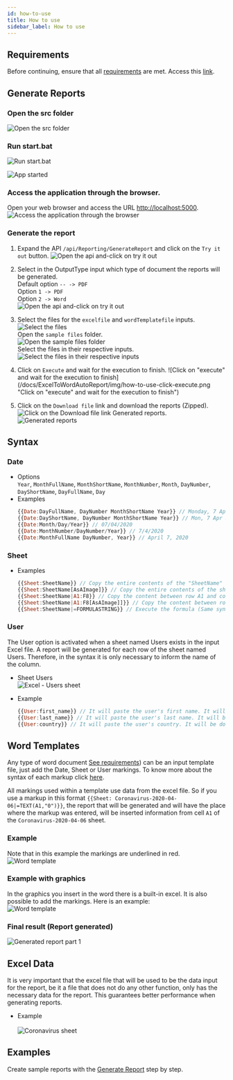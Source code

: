 ```yaml
---
id: how-to-use
title: How to use
sidebar_label: How to use
---
```


## Requirements

Before continuing, ensure that all [requirements](requirements.md) are met. Access this [link](requirements.md).

## Generate Reports

### Open the src folder

![Open the src folder](/docs/ExcelToWordAutoReport/img/how-to-use-open-src.png "Open the src folder")

### Run start.bat

![Run start.bat](/docs/ExcelToWordAutoReport/img/how-to-use-open-start.png "Run start.bat")

![App started](/docs/ExcelToWordAutoReport/img/how-to-use-app-started.png "App started")

### Access the application through the browser.

Open your web browser and access the URL [http://localhost:5000](http://localhost:5000).
![Access the application through the browser](/docs/ExcelToWordAutoReport/img/how-to-use-open-brower.png "Access the application through the browser")

### Generate the report

1. Expand the API `/api/Reporting/GenerateReport` and click on the `Try it out` button.
   ![Open the api and-click on try it out](/docs/ExcelToWordAutoReport/img/how-to-use-open-api-and-click-on-try.png "Open the api and-click on try it out")

1. Select in the OutputType input which type of document the reports will be generated.<br />
   Default option `-- -> PDF`<br />
   Option `1 -> PDF`<br />
   Option `2 -> Word`<br />
   ![Open the api and-click on try it out](/docs/ExcelToWordAutoReport/img/how-to-use-choose-the-format.png "Open the api and-click on try it out")

1. Select the files for the `excelfile` and `wordTemplatefile` inputs.
   ![Select the files](/docs/ExcelToWordAutoReport/img/how-to-use-select-the-files.png "Select the files")<br />
   Open the `sample files` folder.<br/>
   ![Open the sample files folder](/docs/ExcelToWordAutoReport/img/how-to-use-open-sample-files.png "Open the sample files folder")<br/>
   Select the files in their respective inputs.<br/>
   ![Select the files in their respective inputs](/docs/ExcelToWordAutoReport/img/how-to-use-selects-word-and-excel-files.png "Select the files in their respective inputs")

1. Click on `Execute` and wait for the execution to finish.
   ![Click on "execute" and wait for the execution to finish](/docs/ExcelToWordAutoReport/img/how-to-use-click-execute.png "Click on "execute" and wait for the execution to finish")

1. Click on the `Download file` link and download the reports (Zipped).
   ![Click on the Download file link ](/docs/ExcelToWordAutoReport/img/how-to-use-click-download-file.png "Click on the Download file link")
   Generated reports.<br/>
   ![Generated reports](/docs/ExcelToWordAutoReport/img/how-to-use-generated-files.png "Generated reports")<br/>

## Syntax

### Date

- Options<br/>
  `Year`, `MonthFullName`, `MonthShortName`, `MonthNumber`, `Month`, `DayNumber`, `DayShortName`, `DayFullName`, `Day`
- Examples<br/>
  ```javascript
  {{Date:DayFullName, DayNumber MonthShortName Year}} // Monday, 7 Apr 2020
  {{Date:DayShortName, DayNumber MonthShortName Year}} // Mon, 7 Apr 2020
  {{Date:Month/Day/Year}} // 07/04/2020
  {{Date:MonthNumber/DayNumber/Year}} // 7/4/2020
  {{Date:MonthFullName DayNumber, Year}} // April 7, 2020
  ```

### Sheet

- Examples<br/>
  ```javascript
  {{Sheet:SheetName}} // Copy the entire contents of the "SheetName" sheet and paste it into the report.
  {{Sheet:SheetName[AsAImage]}} // Copy the entire contents of the sheet "SheetName" and paste it as an image in the report.
  {{Sheet:SheetName|A1:F8}} // Copy the content between row A1 and column F8 of the sheet "SheetName" and paste it into the report.
  {{Sheet:SheetName|A1:F8[AsAImage]]}} // Copy the content between row A1 and column F8 of the sheet "SheetName" and paste it as an image in the report.
  {{Sheet:SheetName|=FORMULASTRING}} // Execute the formula (Same syntax as excel) and paste it into the report
  ```

### User

The User option is activated when a sheet named Users exists in the input Excel file. A report will be generated for each row of the sheet named Users.
Therefore, in the syntax it is only necessary to inform the name of the column.

- Sheet Users<br />
  ![Excel - Users sheet](/docs/ExcelToWordAutoReport/img/how-to-use-excel-user-sheet.png "Excel - Users sheet")

- Example<br/>
  ```javascript
  {{User:first_name}} // It will paste the user's first name. It will be done with each report (4 reports).
  {{User:last_name}} // It will paste the user's last name. It will be done with each report (4 reports)
  {{User:country}} // It will paste the user's country. It will be done with each report (4 reports)
  ```

## Word Templates

Any type of word document [See requirements](requirements.md)) can be an input template file, just add the Date, Sheet or User markings. To know more about the syntax of each markup click [here](#syntax).

All markings used within a template use data from the excel file. So if you use a markup in this format `{{Sheet: Coronavirus-2020-04-06|=TEXT(A1,"0")}}`, the report that will be generated and will have the place where the markup was entered, will be inserted information from cell `A1` of the `Coronavirus-2020-04-06` sheet.

### Example

Note that in this example the markings are underlined in red.<br />
![Word template](/docs/ExcelToWordAutoReport/img/how-to-use-word-template.png "Word template")

### Example with graphics

In the graphics you insert in the word there is a built-in excel. It is also possible to add the markings. Here is an example:<br />
![Word template](/docs/ExcelToWordAutoReport/img/how-to-use-add-data-in-charts.png "Word template")

### Final result (Report generated)

![Generated report part 1](/docs/ExcelToWordAutoReport/img/how-to-use-generated-file-part-1.png "Generated report part 1")

## Excel Data

It is very important that the excel file that will be used to be the data input for the report, be it a file that does not do any other function, only has the necessary data for the report. This guarantees better performance when generating reports.<br />

- Example<br /><br />
  ![Coronavirus sheet](/docs/ExcelToWordAutoReport/img/how-to-use-excel-coronavirus-sheet.png "Coronavirus sheet")

## Examples

Create sample reports with the [Generate Report](#generate-reports) step by step.
